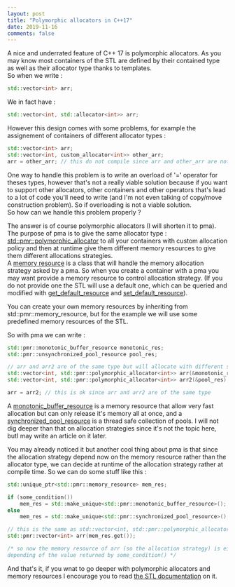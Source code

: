 ```yaml
---
layout: post
title: "Polymorphic allocators in C++17"
date: 2019-11-16
comments: false
---
```


A nice and underrated feature of C++ 17 is polymorphic allocators.
As you may know most containers of the STL are defined by their contained type as well as their allocator type thanks to templates.  
So when we write :
```cpp
std::vector<int> arr;
```
We in fact have :
```cpp
std::vector<int, std::allocator<int>> arr;
```
However this design comes with some problems, for example the assignement of containers of different allocator types :

```cpp
std::vector<int> arr;
std::vector<int, custom_allocator<int>> other_arr;
arr = other_arr; // this do not compile since arr and other_arr are not of the same type
```

One way to handle this problem is to write an overload of '=' operator for theses types, however that's not a really viable solution because if you want to support other allocators, other containers and other operators that's lead to a lot of code you'll need to write (and I'm not even talking of copy/move construction problem).
So if overloading is not a viable solution.  
So how can we handle this problem properly ?

The answer is of course polymorphic allocators (I will shorten it to pma).  
The purpose of pma is to give the same allocator type : [std::pmr::polymorphic_allocator](https://en.cppreference.com/w/cpp/memory/polymorphic_allocator) to all your containers with custom allocation policy and then at runtime give them different memory resources to give them different allocations strategies.  
A [memory resource](https://en.cppreference.com/w/cpp/memory/memory_resource) is a class that will handle the memory allocation strategy asked by a pma.
So when you create a container with a pma you may want provide a memory resource to control allocation strategy. (If you do not provide one the STL will use a default one, which can be queried and modified with [get_default_resource](https://en.cppreference.com/w/cpp/memory/get_default_resource) and [set_default_resource](https://en.cppreference.com/w/cpp/memory/set_default_resource)).

You can create your own memory resources by inheriting from std::pmr::memory_resource, but for the example we will use some predefined memory resources of the STL.

So with pma we can write :
```cpp
std::pmr::monotonic_buffer_resource monotonic_res;
std::pmr::unsynchronized_pool_resource pool_res;

// arr and arr2 are of the same type but will allocate with different strategies because they are created with different memory_resource
std::vector<int, std::pmr::polymorphic_allocator<int>> arr(&monotonic_res);
std::vector<int, std::pmr::polymorphic_allocator<int>> arr2(&pool_res);

arr = arr2; // this is ok since arr and arr2 are of the same type
```

A [monotonic_buffer_resource](https://en.cppreference.com/w/cpp/memory/monotonic_buffer_resource) is a memory resource that allow very fast allocation but can only release it's memory all at once, and a [synchronized_pool_resource](https://en.cppreference.com/w/cpp/memory/synchronized_pool_resource) is a thread safe collection of pools.
I will not dig deeper than that on allocation strategies since it's not the topic here, butI may write an article on it later.

You may already noticed it but another cool thing about pma is that since the allocation strategy depend now on the memory resource rather than the allocator type, we can decide at runtime of the allocation strategy rather at compile time.
So we can do some stuff like this :

```cpp
std::unique_ptr<std::pmr::memory_resource> mem_res;

if (some_condition())
	mem_res = std::make_unique<std::pmr::monotonic_buffer_resource>();
else
	mem_res = std::make_unique<std::pmr::synchronized_pool_resource>();

// this is the same as std::vector<int, std::pmr::polymorphic_allocator<int>>
std::pmr::vector<int> arr(mem_res.get());

/* so now the memory resource of arr (so the allocation strategy) is either monotonic_buffer_resource or synchronized_pool_resource
depending of the value returned by some_condition() */
```

And that's it, if you wnat to go deeper with polymorphic allocators and memory resources I encourage you to read [the STL documentation](https://en.cppreference.com/w/cpp/memory) on it.